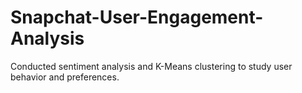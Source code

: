 # Snapchat-User-Engagement-Analysis
Conducted sentiment analysis and K-Means clustering to study user behavior and preferences. 
